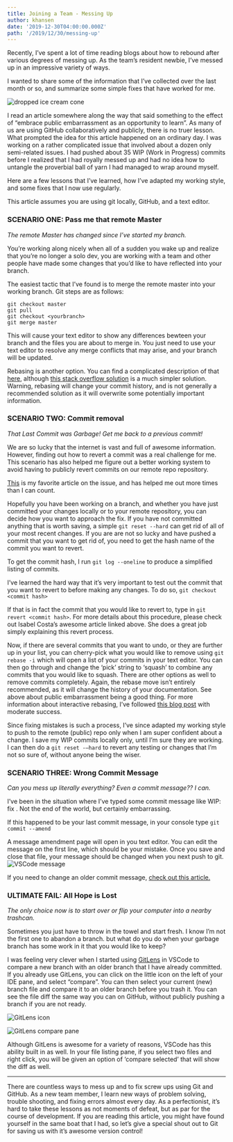```yaml
---
title: Joining a Team - Messing Up
author: khansen
date: '2019-12-30T04:00:00.000Z'
path: '/2019/12/30/messing-up'
---
```


Recently, I’ve spent a lot of time reading blogs about how to rebound after various degrees of messing up. As the team’s resident newbie, I’ve messed up in an impressive variety of ways.

I wanted to share some of the information that I’ve collected over the last month or so, and summarize some simple fixes that have worked for me.

![dropped ice cream cone](https://i.imgur.com/zwRn3LV.jpg)

I read an article somewhere along the way that said something to the effect of “embrace public embarrassment as an opportunity to learn”. As many of us are using GitHub collaboratively and publicly, there is no truer lesson. What prompted the idea for this article happened on an ordinary day. I was working on a rather complicated issue that involved about a dozen only semi-related issues. I had pushed about 35 WIP (Work in Progress) commits before I realized that I had royally messed up and had no idea how to untangle the proverbial ball of yarn I had managed to wrap around myself.

Here are a few lessons that I’ve learned, how I’ve adapted my working style, and some fixes that I now use regularly.

This article assumes you are using git locally, GitHub, and a text editor.

### SCENARIO ONE: Pass me that remote Master

_The remote Master has changed since I’ve started my branch._

You’re working along nicely when all of a sudden you wake up and realize that you’re no longer a solo dev, you are working with a team and other people have made some changes that you’d like to have reflected into your branch.

The easiest tactic that I’ve found is to merge the remote master into your working branch. Git steps are as follows:

```
git checkout master
git pull
git checkout <yourbranch>
git merge master
```

This will cause your text editor to show any differences bewteen your branch and the files you are about to merge in. You just need to use your text editor to resolve any merge conflicts that may arise, and your branch will be updated.

Rebasing is another option. You can find a complicated description of that [here](https://git-scm.com/book/en/v2/Git-Branching-Rebasing), although [this stack overflow solution](https://stackoverflow.com/questions/20101994/git-pull-from-master-into-the-development-branch/20103414) is a much simpler solution. Warning, rebasing will change your commit history, and is not generally a recommended solution as it will overwrite some potentially important information.

### SCENARIO TWO: Commit removal

_That Last Commit was Garbage! Get me back to a previous commit!_

We are so lucky that the internet is vast and full of awesome information. However, finding out how to revert a commit was a real challenge for me. This scenario has also helped me figure out a better working system to avoid having to publicly revert commits on our remote repo repository.

[This](https://code.likeagirl.io/how-to-undo-the-last-commit-393e7db2840b) is my favorite article on the issue, and has helped me out more times than I can count.

Hopefully you have been working on a branch, and whether you have just committed your changes locally or to your remote repository, you can decide how you want to approach the fix. If you have not committed anything that is worth saving, a simple `git reset --hard` can get rid of all of your most recent changes. If you are are not so lucky and have pushed a commit that you want to get rid of, you need to get the hash name of the commit you want to revert.

To get the commit hash, I run `git log --oneline` to produce a simplified listing of commits.

I’ve learned the hard way that it’s very important to test out the commit that you want to revert to before making any changes. To do so, `git checkout <commit hash>`

If that is in fact the commit that you would like to revert to, type in `git revert <commit hash>`. For more details about this procedure, please check out Isabel Costa’s awesome article linked above. She does a great job simply explaining this revert process.

Now, if there are several commits that you want to undo, or they are further up in your list, you can cherry-pick what you would like to remove using `git rebase -i` which will open a list of your commits in your text editor. You can then go through and change the ‘pick’ string to ‘squash’ to combine any commits that you would like to squash. There are other options as well to remove commits completely. Again, the rebase move isn’t entirely recommended, as it will change the history of your documentation. See above about public embarrassment being a good thing. For more information about interactive rebasing, I’ve followed [this blog post](https://github.blog/2015-06-08-how-to-undo-almost-anything-with-git/) with moderate success.

Since fixing mistakes is such a process, I’ve since adapted my working style to push to the remote (public) repo only when I am super confident about a change. I save my WIP commits locally only, until I’m sure they are working. I can then do a `git reset -—hard` to revert any testing or changes that I’m not so sure of, without anyone being the wiser.

### SCENARIO THREE: Wrong Commit Message

_Can you mess up literally everything? Even a commit message?? I can._

I’ve been in the situation where I’ve typed some commit message like WIP: fix <wrong component name> . Not the end of the world, but certainly embarrassing.

If this happened to be your last commit message, in your console type
`git commit --amend`

A message amendment page will open in you text editor. You can edit the message on the first line, which should be your mistake. Once you save and close that file, your message should be changed when you next push to git.
![VSCode message](https://i.imgur.com/HywlDg8.png)

If you need to change an older commit message, [check out this article.](https://help.github.com/en/github/committing-changes-to-your-project/changing-a-commit-message)

### ULTIMATE FAIL: All Hope is Lost

_The only choice now is to start over or flip your computer into a nearby trashcan._

Sometimes you just have to throw in the towel and start fresh. I know I’m not the first one to abandon a branch. but what do you do when your garbage branch has some work in it that you would like to keep?

I was feeling very clever when I started using [GitLens](https://gitlens.amod.io/) in VSCode to compare a new branch with an older branch that I have already committed. If you already use GitLens, you can click on the little icon on the left of your IDE pane, and select “compare”. You can then select your current (new) branch file and compare it to an older branch before you trash it. You can see the file diff the same way you can on GitHub, without publicly pushing a branch if you are not ready.

![GitLens icon](https://i.imgur.com/XYd1H34.png)

![GitLens compare pane](https://i.imgur.com/PYKj0aY.png)

Although GitLens is awesome for a variety of reasons, VSCode has this ability built in as well. In your file listing pane, if you select two files and right click, you will be given an option of ‘compare selected’ that will show the diff as well.

---

There are countless ways to mess up and to fix screw ups using Git and GitHub. As a new team member, I learn new ways of problem solving, trouble shooting, and fixing errors almost every day. As a perfectionist, it’s hard to take these lessons as not moments of defeat, but as par for the course of development. If you are reading this article, you might have found yourself in the same boat that I had, so let’s give a special shout out to Git for saving us with it’s awesome version control!
